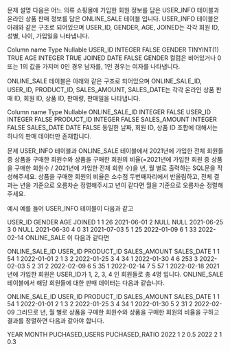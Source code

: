 문제 설명
다음은 어느 의류 쇼핑몰에 가입한 회원 정보를 담은 USER_INFO 테이블과 온라인 상품 판매 정보를 담은 ONLINE_SALE 테이블 입니다. USER_INFO 테이블은 아래와 같은 구조로 되어있으며 USER_ID, GENDER, AGE, JOINED는 각각 회원 ID, 성별, 나이, 가입일을 나타냅니다.

Column name	Type	Nullable
USER_ID	INTEGER	FALSE
GENDER	TINYINT(1)	TRUE
AGE	INTEGER	TRUE
JOINED	DATE	FALSE
GENDER 컬럼은 비어있거나 0 또는 1의 값을 가지며 0인 경우 남자를, 1인 경우는 여자를 나타냅니다.

ONLINE_SALE 테이블은 아래와 같은 구조로 되어있으며 ONLINE_SALE_ID, USER_ID, PRODUCT_ID, SALES_AMOUNT, SALES_DATE는 각각 온라인 상품 판매 ID, 회원 ID, 상품 ID, 판매량, 판매일을 나타냅니다.

Column name	Type	Nullable
ONLINE_SALE_ID	INTEGER	FALSE
USER_ID	INTEGER	FALSE
PRODUCT_ID	INTEGER	FALSE
SALES_AMOUNT	INTEGER	FALSE
SALES_DATE	DATE	FALSE
동일한 날짜, 회원 ID, 상품 ID 조합에 대해서는 하나의 판매 데이터만 존재합니다.

문제
USER_INFO 테이블과 ONLINE_SALE 테이블에서 2021년에 가입한 전체 회원들 중 상품을 구매한 회원수와 상품을 구매한 회원의 비율(=2021년에 가입한 회원 중 상품을 구매한 회원수 / 2021년에 가입한 전체 회원 수)을 년, 월 별로 출력하는 SQL문을 작성해주세요. 상품을 구매한 회원의 비율은 소수점 두번째자리에서 반올림하고, 전체 결과는 년을 기준으로 오름차순 정렬해주시고 년이 같다면 월을 기준으로 오름차순 정렬해주세요.

예시
예를 들어 USER_INFO 테이블이 다음과 같고

USER_ID	GENDER	AGE	JOINED
1	1	26	2021-06-01
2	NULL	NULL	2021-06-25
3	0	NULL	2021-06-30
4	0	31	2021-07-03
5	1	25	2022-01-09
6	1	33	2022-02-14
ONLINE_SALE 이 다음과 같다면

ONLINE_SALE_ID	USER_ID	PRODUCT_ID	SALES_AMOUNT	SALES_DATE
1	1	54	1	2022-01-01
2	1	3	2	2022-01-25
3	4	34	1	2022-01-30
4	6	253	3	2022-02-03
5	2	31	2	2022-02-09
6	5	35	1	2022-02-14
7	5	57	1	2022-02-18
2021년에 가입한 회원은 USER_ID가 1, 2, 3, 4 인 회원들로 총 4명 입니다. ONLINE_SALE 테이블에서 해당 회원들에 대한 판매 데이터는 다음과 같습니다.

ONLINE_SALE_ID	USER_ID	PRODUCT_ID	SALES_AMOUNT	SALES_DATE
1	1	54	1	2022-01-01
2	1	3	2	2022-01-25
3	4	34	1	2022-01-30
5	2	31	2	2022-02-09
그러므로 년, 월 별로 상품을 구매한 회원수와 상품을 구매한 회원의 비율을 구하고 결과를 정렬하면 다음과 같아야 합니다.

YEAR	MONTH	PUCHASED_USERS	PUCHASED_RATIO
2022	1	2	0.5
2022	2	1	0.3
